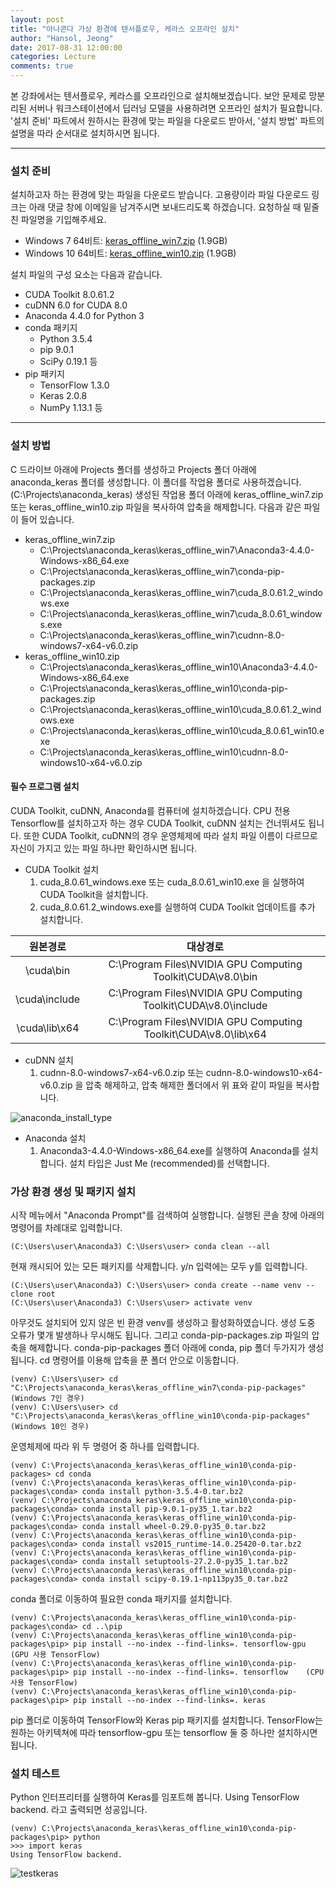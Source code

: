 ```yaml
---
layout: post
title: "아나콘다 가상 환경에 텐서플로우, 케라스 오프라인 설치"
author: "Hansol, Jeong"
date: 2017-08-31 12:00:00
categories: Lecture
comments: true
---
```


본 강좌에서는 텐서플로우, 케라스를 오프라인으로 설치해보겠습니다. 보안 문제로 망분리된 서버나 워크스테이션에서 딥러닝 모델을 사용하려면 오프라인 설치가 필요합니다. '설치 준비' 파트에서 원하시는 환경에 맞는 파일을 다운로드 받아서, '설치 방법' 파트의 설명을 따라 순서대로 설치하시면 됩니다. 

---

### 설치 준비

설치하고자 하는 환경에 맞는 파일을 다운로드 받습니다. 고용량이라 파일 다운로드 링크는 아래 댓글 창에 이메일을 남겨주시면 보내드리도록 하겠습니다. 요청하실 때 밑줄 친 파일명을 기입해주세요.

 * Windows 7 64비트: <u>keras\_offline\_win7.zip</u> (1.9GB)
 * Windows 10 64비트: <u>keras\_offline\_win10.zip</u> (1.9GB)

설치 파일의 구성 요소는 다음과 같습니다.

 * CUDA Toolkit 8.0.61.2
 * cuDNN 6.0 for CUDA 8.0
 * Anaconda 4.4.0 for Python 3
 * conda 패키지
   * Python 3.5.4
   * pip 9.0.1
   * SciPy 0.19.1 등
 * pip 패키지
   * TensorFlow 1.3.0
   * Keras 2.0.8
   * NumPy 1.13.1 등
 
---

### 설치 방법

C 드라이브 아래에 Projects 폴더를 생성하고 Projects 폴더 아래에 anaconda\_keras 폴더를 생성합니다. 이 폴더를 작업용 폴더로 사용하겠습니다. (C:\Projects\anaconda\_keras) 생성된 작업용 폴더 아래에 keras\_offline\_win7.zip 또는 keras\_offline\_win10.zip 파일을 복사하여 압축을 해제합니다. 다음과 같은 파일이 들어 있습니다.

 * keras\_offline\_win7.zip
   * C:\Projects\anaconda\_keras\keras\_offline\_win7\Anaconda3-4.4.0-Windows-x86\_64.exe
   * C:\Projects\anaconda\_keras\keras\_offline\_win7\conda-pip-packages.zip
   * C:\Projects\anaconda\_keras\keras\_offline\_win7\cuda\_8.0.61.2\_windows.exe
   * C:\Projects\anaconda\_keras\keras\_offline\_win7\cuda\_8.0.61\_windows.exe
   * C:\Projects\anaconda\_keras\keras\_offline\_win7\cudnn-8.0-windows7-x64-v6.0.zip
 * keras\_offline\_win10.zip
   * C:\Projects\anaconda\_keras\keras\_offline\_win10\Anaconda3-4.4.0-Windows-x86\_64.exe
   * C:\Projects\anaconda\_keras\keras\_offline\_win10\conda-pip-packages.zip
   * C:\Projects\anaconda\_keras\keras\_offline\_win10\cuda\_8.0.61.2\_windows.exe
   * C:\Projects\anaconda\_keras\keras\_offline\_win10\cuda\_8.0.61\_win10.exe
   * C:\Projects\anaconda\_keras\keras\_offline\_win10\cudnn-8.0-windows10-x64-v6.0.zip

#### 필수 프로그램 설치

CUDA Toolkit, cuDNN, Anaconda를 컴퓨터에 설치하겠습니다. CPU 전용 Tensorflow를 설치하고자 하는 경우 CUDA Toolkit, cuDNN 설치는 건너뛰셔도 됩니다. 또한 CUDA Toolkit, cuDNN의 경우 운영체제에 따라 설치 파일 이름이 다르므로 자신이 가지고 있는 파일 하나만 확인하시면 됩니다.

 * CUDA Toolkit 설치
   1. cuda\_8.0.61\_windows.exe 또는 cuda\_8.0.61\_win10.exe 을 실행하여 CUDA Toolkit을 설치합니다.
   2. cuda\_8.0.61.2\_windows.exe를 실행하여 CUDA Toolkit 업데이트를 추가 설치합니다.

|원본경로|대상경로|
|:-:|:-:|
|\cuda\bin|C:\Program Files\NVIDIA GPU Computing Toolkit\CUDA\v8.0\bin|
|\cuda\include|C:\Program Files\NVIDIA GPU Computing Toolkit\CUDA\v8.0\include|
|\cuda\lib\x64|C:\Program Files\NVIDIA GPU Computing Toolkit\CUDA\v8.0\lib\x64|

 * cuDNN 설치
   1. cudnn-8.0-windows7-x64-v6.0.zip 또는 cudnn-8.0-windows10-x64-v6.0.zip 을 압축 해제하고, 압축 해제한 폴더에서 위 표와 같이 파일을 복사합니다.

![anaconda_install_type](http://i.imgur.com/cTM5RJN.png)

 * Anaconda 설치 
   1. Anaconda3-4.4.0-Windows-x86\_64.exe를 실행하여 Anaconda를 설치합니다. 설치 타입은 Just Me (recommended)를 선택합니다.

### 가상 환경 생성 및 패키지 설치

시작 메뉴에서 "Anaconda Prompt"를 검색하여 실행합니다. 실행된 콘솔 창에 아래의 명령어를 차례대로 입력합니다.

```
(C:\Users\user\Anaconda3) C:\Users\user> conda clean --all
```

현재 캐시되어 있는 모든 패키지를 삭제합니다. y/n 입력에는 모두 y를 입력합니다.

```
(C:\Users\user\Anaconda3) C:\Users\user> conda create --name venv --clone root
(C:\Users\user\Anaconda3) C:\Users\user> activate venv
```

아무것도 설치되어 있지 않은 빈 환경 venv를 생성하고 활성화하였습니다. 생성 도중 오류가 몇개 발생하나 무시해도 됩니다. 그리고 conda-pip-packages.zip 파일의 압축을 해제합니다. conda-pip-packages 폴더 아래에 conda, pip 폴더 두가지가 생성됩니다. cd 명령어를 이용해 압축을 푼 폴더 안으로 이동합니다.

```
(venv) C:\Users\user> cd "C:\Projects\anaconda_keras\keras_offline_win7\conda-pip-packages"    (Windows 7인 경우)
(venv) C:\Users\user> cd "C:\Projects\anaconda_keras\keras_offline_win10\conda-pip-packages"    (Windows 10인 경우)
```

운영체제에 따라 위 두 명령어 중 하나를 입력합니다.

```
(venv) C:\Projects\anaconda_keras\keras_offline_win10\conda-pip-packages> cd conda
(venv) C:\Projects\anaconda_keras\keras_offline_win10\conda-pip-packages\conda> conda install python-3.5.4-0.tar.bz2
(venv) C:\Projects\anaconda_keras\keras_offline_win10\conda-pip-packages\conda> conda install pip-9.0.1-py35_1.tar.bz2
(venv) C:\Projects\anaconda_keras\keras_offline_win10\conda-pip-packages\conda> conda install wheel-0.29.0-py35_0.tar.bz2
(venv) C:\Projects\anaconda_keras\keras_offline_win10\conda-pip-packages\conda> conda install vs2015_runtime-14.0.25420-0.tar.bz2
(venv) C:\Projects\anaconda_keras\keras_offline_win10\conda-pip-packages\conda> conda install setuptools-27.2.0-py35_1.tar.bz2
(venv) C:\Projects\anaconda_keras\keras_offline_win10\conda-pip-packages\conda> conda install scipy-0.19.1-np113py35_0.tar.bz2
```

conda 폴더로 이동하여 필요한 conda 패키지를 설치합니다.

```
(venv) C:\Projects\anaconda_keras\keras_offline_win10\conda-pip-packages\conda> cd ..\pip
(venv) C:\Projects\anaconda_keras\keras_offline_win10\conda-pip-packages\pip> pip install --no-index --find-links=. tensorflow-gpu    (GPU 사용 TensorFlow)
(venv) C:\Projects\anaconda_keras\keras_offline_win10\conda-pip-packages\pip> pip install --no-index --find-links=. tensorflow    (CPU 사용 TensorFlow)
(venv) C:\Projects\anaconda_keras\keras_offline_win10\conda-pip-packages\pip> pip install --no-index --find-links=. keras
```

pip 폴더로 이동하여 TensorFlow와 Keras pip 패키지를 설치합니다. TensorFlow는 원하는 아키텍쳐에 따라 tensorflow-gpu 또는 tensorflow 둘 중 하나만 설치하시면 됩니다.

### 설치 테스트

Python 인터프리터를 실행하여 Keras를 임포트해 봅니다. Using TensorFlow backend. 라고 출력되면 성공입니다.

```
(venv) C:\Projects\anaconda_keras\keras_offline_win10\conda-pip-packages\pip> python
>>> import keras
Using TensorFlow backend.
```

![testkeras](http://i.imgur.com/KPcHPJT.png)
